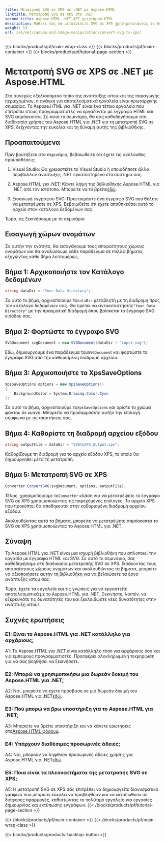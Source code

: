 ```yaml
---
title: Μετατροπή SVG σε XPS σε .NET με Aspose.HTML
linktitle: Μετατροπή SVG σε XPS στο .NET
second_title: Aspose.HTML .NET API χειρισμού HTML
description: Μάθετε πώς να μετατρέπετε SVG σε XPS χρησιμοποιώντας το Aspose.HTML για .NET. Ενισχύστε την ανάπτυξη Ιστού σας με αυτήν την ισχυρή βιβλιοθήκη.
weight: 13
url: /el/net/canvas-and-image-manipulation/convert-svg-to-xps/
---
```


{{< blocks/products/pf/main-wrap-class >}}
{{< blocks/products/pf/main-container >}}
{{< blocks/products/pf/tutorial-page-section >}}

# Μετατροπή SVG σε XPS σε .NET με Aspose.HTML


Στο συνεχώς εξελισσόμενο τοπίο της ανάπτυξης ιστού και της παραγωγής περιεχομένου, η ανάγκη για αποτελεσματικά εργαλεία είναι πρωταρχικής σημασίας. Το Aspose.HTML για .NET είναι ένα τέτοιο εργαλείο που επιτρέπει στους προγραμματιστές να εργάζονται με έγγραφα HTML και SVG απρόσκοπτα. Σε αυτό το σεμινάριο, θα σας καθοδηγήσουμε στη διαδικασία χρήσης του Aspose.HTML για .NET για τη μετατροπή SVG σε XPS, δείχνοντας την ευκολία και τη δύναμη αυτής της βιβλιοθήκης.

## Προαπαιτούμενα

Πριν βουτήξετε στο σεμινάριο, βεβαιωθείτε ότι έχετε τις ακόλουθες προϋποθέσεις:

1. Visual Studio: Θα χρειαστείτε το Visual Studio ή οποιοδήποτε άλλο περιβάλλον ανάπτυξης .NET εγκατεστημένο στο σύστημά σας.

2.  Aspose.HTML για .NET: Κάντε λήψη της βιβλιοθήκης Aspose.HTML για .NET από τον ιστότοπο. Μπορείτε να το βρείτε[εδώ](https://releases.aspose.com/html/net/).

3. Εισαγωγή εγγράφου SVG: Προετοιμάστε ένα έγγραφο SVG που θέλετε να μετατρέψετε σε XPS. Βεβαιωθείτε ότι έχετε αποθηκεύσει αυτό το αρχείο στον κατάλογο δεδομένων σας.

Τώρα, ας ξεκινήσουμε με το σεμινάριο.

## Εισαγωγή χώρων ονομάτων

Σε αυτήν την ενότητα, θα εισαγάγουμε τους απαραίτητους χώρους ονομάτων και θα αναλύσουμε κάθε παράδειγμα σε πολλά βήματα, εξηγώντας κάθε βήμα λεπτομερώς.

## Βήμα 1: Αρχικοποιήστε τον Κατάλογο δεδομένων

```csharp
string dataDir = "Your Data Directory";
```

 Σε αυτό το βήμα, αρχικοποιούμε το`dataDir` μεταβλητή με τη διαδρομή προς τον κατάλογο δεδομένων σας. Θα πρέπει να αντικαταστήσετε`"Your Data Directory"` με την πραγματική διαδρομή όπου βρίσκεται το έγγραφο SVG εισόδου σας.

## Βήμα 2: Φορτώστε το έγγραφο SVG

```csharp
SVGDocument svgDocument = new SVGDocument(dataDir + "input.svg");
```

Εδώ, δημιουργούμε ένα παράδειγμα του`SVGDocument` και φορτώστε το έγγραφο SVG από την καθορισμένη διαδρομή αρχείου.

## Βήμα 3: Αρχικοποιήστε το XpsSaveOptions

```csharp
XpsSaveOptions options = new XpsSaveOptions()
{
    BackgroundColor = System.Drawing.Color.Cyan
};
```

 Σε αυτό το βήμα, αρχικοποιούμε το`XpsSaveOptions` και ορίστε το χρώμα φόντου σε κυανό. Μπορείτε να προσαρμόσετε αυτήν την επιλογή σύμφωνα με τις απαιτήσεις σας.

## Βήμα 4: Καθορίστε τη διαδρομή αρχείου εξόδου

```csharp
string outputFile = dataDir + "SVGtoXPS_Output.xps";
```

Καθορίζουμε τη διαδρομή για το αρχείο εξόδου XPS, το οποίο θα δημιουργηθεί μετά τη μετατροπή.

## Βήμα 5: Μετατροπή SVG σε XPS

```csharp
Converter.ConvertSVG(svgDocument, options, outputFile);
```

 Τέλος, χρησιμοποιούμε το`Converter` κλάση για να μετατρέψετε το έγγραφο SVG σε XPS χρησιμοποιώντας τις παρεχόμενες επιλογές. Το αρχείο XPS που προκύπτει θα αποθηκευτεί στην καθορισμένη διαδρομή αρχείου εξόδου.

Ακολουθώντας αυτά τα βήματα, μπορείτε να μετατρέψετε απρόσκοπτα το SVG σε XPS χρησιμοποιώντας το Aspose.HTML για .NET.

## Σύναψη

Το Aspose.HTML για .NET είναι μια ισχυρή βιβλιοθήκη που απλοποιεί την εργασία με έγγραφα HTML και SVG. Σε αυτό το σεμινάριο, σας καθοδηγήσαμε στη διαδικασία μετατροπής SVG σε XPS. Εισάγοντας τους απαραίτητους χώρους ονομάτων και ακολουθώντας τα βήματα, μπορείτε να αξιοποιήσετε αυτήν τη βιβλιοθήκη για να βελτιώσετε τα έργα ανάπτυξης ιστού σας.

Τώρα, έχετε τα εργαλεία και τις γνώσεις για να εργαστείτε αποτελεσματικά με το Aspose.HTML για .NET. Ξεκινήστε, λοιπόν, να εξερευνάτε τις δυνατότητές του και ξεκλειδώστε νέες δυνατότητες στην ανάπτυξη ιστού!

## Συχνές ερωτήσεις

### Ε1: Είναι το Aspose.HTML για .NET κατάλληλο για αρχάριους;

A1: Το Aspose.HTML για .NET είναι κατάλληλο τόσο για αρχάριους όσο και για έμπειρους προγραμματιστές. Προσφέρει ολοκληρωμένη τεκμηρίωση για να σας βοηθήσει να ξεκινήσετε.

### Ε2: Μπορώ να χρησιμοποιήσω μια δωρεάν δοκιμή του Aspose.HTML για .NET;

 A2: Ναι, μπορείτε να έχετε πρόσβαση σε μια δωρεάν δοκιμή του Aspose.HTML για .NET[εδώ](https://releases.aspose.com/).

### Ε3: Πού μπορώ να βρω υποστήριξη για το Aspose.HTML για .NET;

 A3: Μπορείτε να βρείτε υποστήριξη και να κάνετε ερωτήσεις στο[Aspose.HTML φόρουμ](https://forum.aspose.com/).

### Ε4: Υπάρχουν διαθέσιμες προσωρινές άδειες;

 A4: Ναι, μπορούν να ληφθούν προσωρινές άδειες χρήσης για Aspose.HTML για .NET[εδώ](https://purchase.aspose.com/temporary-license/).

### Ε5: Ποια είναι τα πλεονεκτήματα της μετατροπής SVG σε XPS;

A5: Η μετατροπή SVG σε XPS σάς επιτρέπει να δημιουργείτε διανυσματικά γραφικά που μπορούν εύκολα να προβληθούν και να εκτυπωθούν σε διάφορες εφαρμογές, καθιστώντας το πολύτιμο εργαλείο για εργασίες δημιουργίας και εκτύπωσης εγγράφων.
{{< /blocks/products/pf/tutorial-page-section >}}

{{< /blocks/products/pf/main-container >}}
{{< /blocks/products/pf/main-wrap-class >}}

{{< blocks/products/products-backtop-button >}}
